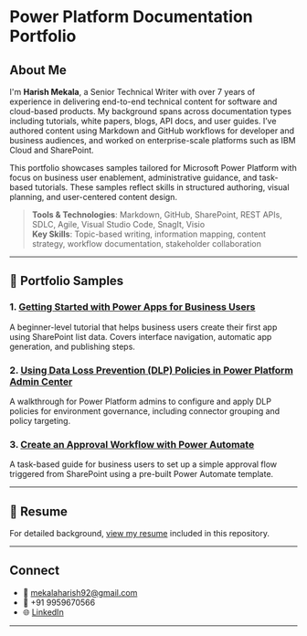 # Power Platform Documentation Portfolio

## About Me

I'm **Harish Mekala**, a Senior Technical Writer with over 7 years of experience in delivering end-to-end technical content for software and cloud-based products. My background spans across documentation types including tutorials, white papers, blogs, API docs, and user guides. I’ve authored content using Markdown and GitHub workflows for developer and business audiences, and worked on enterprise-scale platforms such as IBM Cloud and SharePoint.

This portfolio showcases samples tailored for Microsoft Power Platform with focus on business user enablement, administrative guidance, and task-based tutorials. These samples reflect skills in structured authoring, visual planning, and user-centered content design.

> **Tools & Technologies**: Markdown, GitHub, SharePoint, REST APIs, SDLC, Agile, Visual Studio Code, SnagIt, Visio  
> **Key Skills**: Topic-based writing, information mapping, content strategy, workflow documentation, stakeholder collaboration

---

## 📄 Portfolio Samples

### 1. [Getting Started with Power Apps for Business Users](./getting-started-powerapps.md)
A beginner-level tutorial that helps business users create their first app using SharePoint list data. Covers interface navigation, automatic app generation, and publishing steps.

### 2. [Using Data Loss Prevention (DLP) Policies in Power Platform Admin Center](./dlp-policies-powerplatform.md)
A walkthrough for Power Platform admins to configure and apply DLP policies for environment governance, including connector grouping and policy targeting.

### 3. [Create an Approval Workflow with Power Automate](./approval-flow-powerautomate.md)
A task-based guide for business users to set up a simple approval flow triggered from SharePoint using a pre-built Power Automate template.

---

## 📎 Resume

For detailed background, [view my resume](./resume.md) included in this repository.

---

## Connect

- 📧 mekalaharish92@gmail.com
- 📱 +91 9959670566
- 🌐 [LinkedIn](https://www.linkedin.com/in/mekala-harish-6985742a5/)

---
